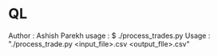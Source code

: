 # QL
Author : Ashish Parekh
usage : 
    $ ./process_trades.py 
    Usage : "./process_trade.py <input_file>.csv <output_flle>.csv"